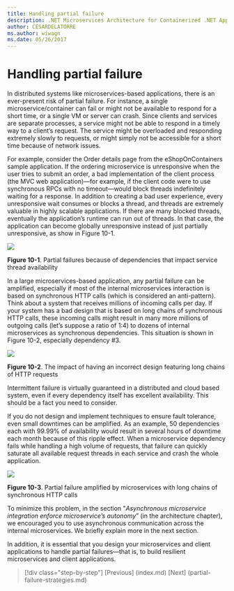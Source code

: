 ```yaml
---
title: Handling partial failure
description: .NET Microservices Architecture for Containerized .NET Applications | Handling partial failure
author: CESARDELATORRE
ms.author: wiwagn
ms.date: 05/26/2017
---
```

# Handling partial failure

In distributed systems like microservices-based applications, there is an ever-present risk of partial failure. For instance, a single microservice/container can fail or might not be available to respond for a short time, or a single VM or server can crash. Since clients and services are separate processes, a service might not be able to respond in a timely way to a client’s request. The service might be overloaded and responding extremely slowly to requests, or might simply not be accessible for a short time because of network issues.

For example, consider the Order details page from the eShopOnContainers sample application. If the ordering microservice is unresponsive when the user tries to submit an order, a bad implementation of the client process (the MVC web application)—for example, if the client code were to use synchronous RPCs with no timeout—would block threads indefinitely waiting for a response. In addition to creating a bad user experience, every unresponsive wait consumes or blocks a thread, and threads are extremely valuable in highly scalable applications. If there are many blocked threads, eventually the application’s runtime can run out of threads. In that case, the application can become globally unresponsive instead of just partially unresponsive, as show in Figure 10-1.

![](./media/image1.png)

**Figure 10-1**. Partial failures because of dependencies that impact service thread availability

In a large microservices-based application, any partial failure can be amplified, especially if most of the internal microservices interaction is based on synchronous HTTP calls (which is considered an anti-pattern). Think about a system that receives millions of incoming calls per day. If your system has a bad design that is based on long chains of synchronous HTTP calls, these incoming calls might result in many more millions of outgoing calls (let’s suppose a ratio of 1:4) to dozens of internal microservices as synchronous dependencies. This situation is shown in Figure 10-2, especially dependency \#3.

![](./media/image2.png)

**Figure 10-2**. The impact of having an incorrect design featuring long chains of HTTP requests

Intermittent failure is virtually guaranteed in a distributed and cloud based system, even if every dependency itself has excellent availability. This should be a fact you need to consider.

If you do not design and implement techniques to ensure fault tolerance, even small downtimes can be amplified. As an example, 50 dependencies each with 99.99% of availability would result in several hours of downtime each month because of this ripple effect. When a microservice dependency fails while handling a high volume of requests, that failure can quickly saturate all available request threads in each service and crash the whole application.

![](./media/image3.png)

**Figure 10-3**. Partial failure amplified by microservices with long chains of synchronous HTTP calls

To minimize this problem, in the section "*Asynchronous microservice integration enforce microservice’s autonomy*” (in the architecture chapter), we encouraged you to use asynchronous communication across the internal microservices. We briefly explain more in the next section.

In addition, it is essential that you design your microservices and client applications to handle partial failures—that is, to build resilient microservices and client applications.


>[!div class="step-by-step"]
[Previous] (index.md)
[Next] (partial-failure-strategies.md)
